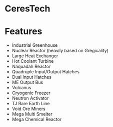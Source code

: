 # CeresTech
# Features

- Industrial Greenhouse
- Nuclear Reactor (heavily based on Gregicality)
- Large Heat Exchanger
- Hot Coolant Turbine
- Naquadah Reactor
- Quadruple Input/Output Hatches
- Dual Input Hatches
- ME Output Bus
- Volcanus
- Cryogenic Freezer
- Neutron Activator
- TJ Rare Earth Line
- Void Ore Miners
- Mega Multi Smelter
- Mega Chemical Reactor